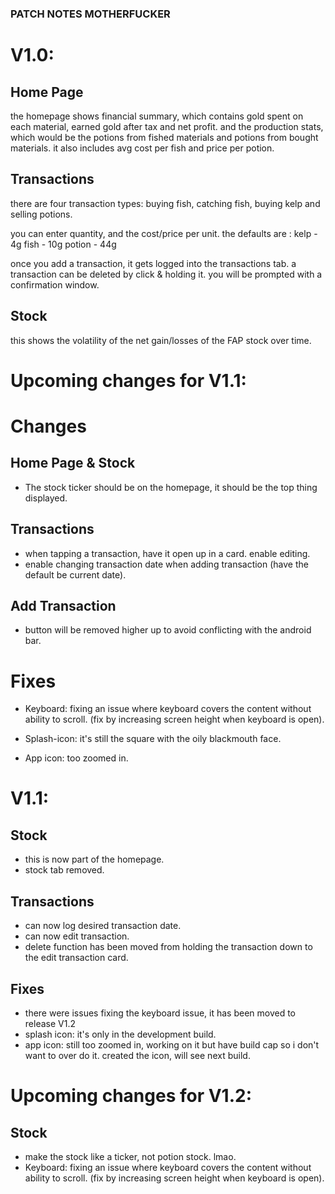 ### PATCH NOTES MOTHERFUCKER


# V1.0:

## Home Page

the homepage shows financial summary, which contains gold spent on each material, earned gold after tax and net profit. 
and the production stats, which would be the potions from fished materials and potions from bought materials. 
it also includes avg cost per fish and price per potion.

## Transactions
there are four transaction types: buying fish, catching fish, buying kelp and selling potions. 

you can enter quantity, and the cost/price per unit. the defaults are :
kelp - 4g
fish - 10g
potion - 44g

once you add a transaction, it gets logged into the transactions tab. 
a transaction can be deleted by click & holding it. you will be prompted with a confirmation window.

## Stock
this shows the volatility of the net gain/losses of the FAP stock over time. 


# Upcoming changes for V1.1:

# Changes

## Home Page & Stock

- The stock ticker should be on the homepage, it should be the top thing displayed. 

## Transactions

- when tapping a transaction, have it open up in a card. enable editing. 
- enable changing transaction date when adding transaction (have the default be current date).

## Add Transaction

- button will be removed higher up to avoid conflicting with the android bar.

# Fixes

- Keyboard: fixing an issue where keyboard covers the content without ability to scroll. 
(fix by increasing screen height when keyboard is open).

- Splash-icon: it's still the square with the oily blackmouth face.

- App icon: too zoomed in.


# V1.1:

## Stock
- this is now part of the homepage. 
- stock tab removed.

## Transactions
- can now log desired transaction date. 
- can now edit transaction. 
- delete function has been moved from holding the transaction down to the edit transaction card. 

## Fixes
- there were issues fixing the keyboard issue, it has been moved to release V1.2 
- splash icon: it's only in the development build. 
- app icon: still too zoomed in, working on it but have build cap so i don't want to over do it. created the icon, will see next build. 

# Upcoming changes for V1.2:

## Stock
- make the stock like a ticker, not potion stock. lmao. 
- Keyboard: fixing an issue where keyboard covers the content without ability to scroll. 
(fix by increasing screen height when keyboard is open).


